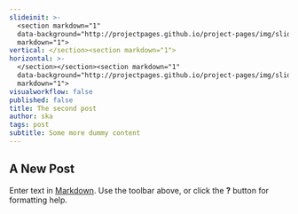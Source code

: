 ```yaml
---
slideinit: >-
  <section markdown="1"
  data-background="http://projectpages.github.io/project-pages/img/slidebackground.png"><section
  markdown="1">
vertical: </section><section markdown="1">
horizontal: >-
  </section></section><section markdown="1"
  data-background="http://projectpages.github.io/project-pages/img/slidebackground.png"><section
  markdown="1">
visualworkflow: false
published: false
title: The second post
author: ska
tags: post
subtitle: Some more dummy content
---
```

## A New Post

Enter text in [Markdown](http://daringfireball.net/projects/markdown/). Use the toolbar above, or click the **?** button for formatting help.
